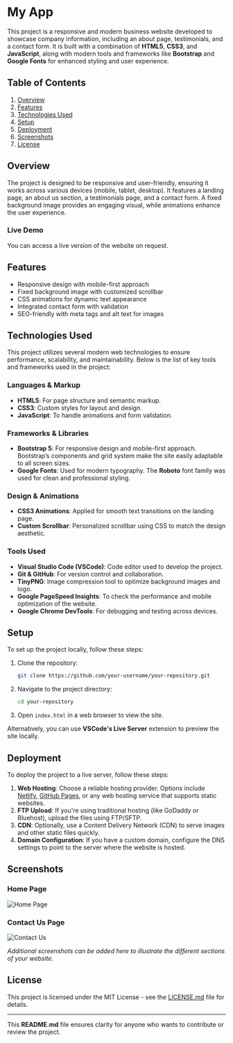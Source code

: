 

# **My App**

This project is a responsive and modern business website developed to showcase company information, including an about page, testimonials, and a contact form. It is built with a combination of **HTML5**, **CSS3**, and **JavaScript**, along with modern tools and frameworks like **Bootstrap** and **Google Fonts** for enhanced styling and user experience.

## **Table of Contents**
1. [Overview](#overview)
2. [Features](#features)
3. [Technologies Used](#technologies-used)
4. [Setup](#setup)
5. [Deployment](#deployment)
6. [Screenshots](#screenshots)
7. [License](#license)

## **Overview**
The project is designed to be responsive and user-friendly, ensuring it works across various devices (mobile, tablet, desktop). It features a landing page, an about us section, a testimonials page, and a contact form. A fixed background image provides an engaging visual, while animations enhance the user experience.

### **Live Demo**
You can access a live version of the website on request.

## **Features**
- Responsive design with mobile-first approach
- Fixed background image with customized scrollbar
- CSS animations for dynamic text appearance
- Integrated contact form with validation
- SEO-friendly with meta tags and alt text for images

## **Technologies Used**
This project utilizes several modern web technologies to ensure performance, scalability, and maintainability. Below is the list of key tools and frameworks used in the project:

### **Languages & Markup**
- **HTML5**: For page structure and semantic markup.
- **CSS3**: Custom styles for layout and design.
- **JavaScript**: To handle animations and form validation.

### **Frameworks & Libraries**
- **Bootstrap 5**: For responsive design and mobile-first approach. Bootstrap’s components and grid system make the site easily adaptable to all screen sizes.
- **Google Fonts**: Used for modern typography. The **Roboto** font family was used for clean and professional styling.

### **Design & Animations**
- **CSS3 Animations**: Applied for smooth text transitions on the landing page.
- **Custom Scrollbar**: Personalized scrollbar using CSS to match the design aesthetic.

### **Tools Used**
- **Visual Studio Code (VSCode)**: Code editor used to develop the project.
- **Git & GitHub**: For version control and collaboration.
- **TinyPNG**: Image compression tool to optimize background images and logo.
- **Google PageSpeed Insights**: To check the performance and mobile optimization of the website.
- **Google Chrome DevTools**: For debugging and testing across devices.

## **Setup**
To set up the project locally, follow these steps:

1. Clone the repository:
   ```bash
   git clone https://github.com/your-username/your-repository.git
   ```
2. Navigate to the project directory:
   ```bash
   cd your-repository
   ```
3. Open `index.html` in a web browser to view the site.

Alternatively, you can use **VSCode's Live Server** extension to preview the site locally.

## **Deployment**
To deploy the project to a live server, follow these steps:

1. **Web Hosting**: Choose a reliable hosting provider. Options include [Netlify](https://www.netlify.com/), [GitHub Pages](https://pages.github.com/), or any web hosting service that supports static websites.
2. **FTP Upload**: If you're using traditional hosting (like GoDaddy or Bluehost), upload the files using FTP/SFTP.
3. **CDN**: Optionally, use a Content Delivery Network (CDN) to serve images and other static files quickly.
4. **Domain Configuration**: If you have a custom domain, configure the DNS settings to point to the server where the website is hosted.

## **Screenshots**
### Home Page
![Home Page](screenshot-homepage.png)

### Contact Us Page
![Contact Us](screenshot-contact.png)

*Additional screenshots can be added here to illustrate the different sections of your website.*

## **License**
This project is licensed under the MIT License - see the [LICENSE.md](LICENSE.md) file for details.

---

This **README.md** file ensures clarity for anyone who wants to contribute or review the project.
